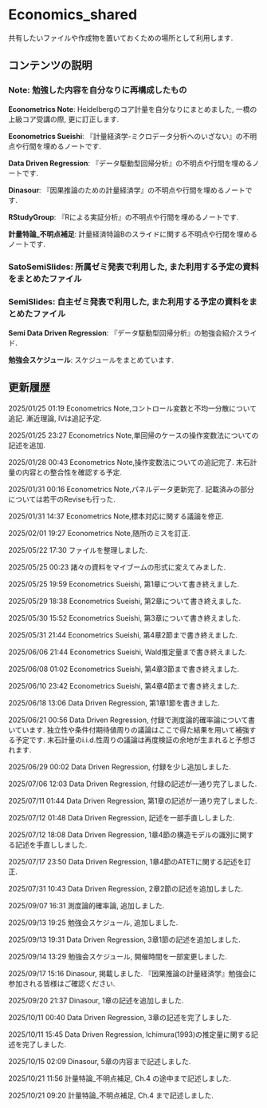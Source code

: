 # **Economics_shared**

共有したいファイルや作成物を置いておくための場所として利用します.

## **コンテンツの説明**


### **Note**: 勉強した内容を自分なりに再構成したもの

**Econometrics Note**: Heidelbergのコア計量を自分なりにまとめました, 一橋の上級コア受講の際, 更に訂正します.

**Econometrics Sueishi**: 『計量経済学-ミクロデータ分析へのいざない』の不明点や行間を埋めるノートです.

**Data Driven Regression**: 『データ駆動型回帰分析』の不明点や行間を埋めるノートです.

**Dinasour**: 『因果推論のための計量経済学』の不明点や行間を埋めるノートです.

**RStudyGroup**: 『Rによる実証分析』の不明点や行間を埋めるノートです.

**計量特論_不明点補足**: 計量経済特論Bのスライドに関する不明点や行間を埋めるノートです.

### **SatoSemiSlides**: 所属ゼミ発表で利用した, また利用する予定の資料をまとめたファイル

### **SemiSlides**: 自主ゼミ発表で利用した, また利用する予定の資料をまとめたファイル

**Semi Data Driven Regression**: 『データ駆動型回帰分析』の勉強会紹介スライド.

**勉強会スケジュール**: スケジュールをまとめています.

## **更新履歴**

2025/01/25 01:19 Econometrics Note,コントロール変数と不均一分散について追記. 漸近理論, IVは追記予定.

2025/01/25 23:27 Econometrics Note,単回帰のケースの操作変数法についての記述を追加.

2025/01/28 00:43 Econometrics Note,操作変数法についての追記完了. 末石計量の内容との整合性を確認する予定.

2025/01/31 00:16 Econometrics Note,パネルデータ更新完了. 記載済みの部分については若干のReviseも行った.

2025/01/31 14:37 Econometrics Note,標本対応に関する議論を修正.

2025/02/01 19:27 Econometrics Note,随所のミスを訂正.

2025/05/22 17:30 ファイルを整理しました.

2025/05/25 00:23 諸々の資料をマイブームの形式に変えてみました.

2025/05/25 19:59 Econometrics Sueishi, 第1章について書き終えました.

2025/05/29 18:38 Econometrics Sueishi, 第2章について書き終えました.

2025/05/30 15:52 Econometrics Sueishi, 第3章について書き終えました.

2025/05/31 21:44 Econometrics Sueishi, 第4章2節まで書き終えました.

2025/06/06 21:44 Econometrics Sueishi, Wald推定量まで書き終えました.

2025/06/08 01:02 Econometrics Sueishi, 第4章3節まで書き終えました.

2025/06/10 23:42 Econometrics Sueishi, 第4章4節まで書き終えました.

2025/06/18 13:06 Data Driven Regression, 第1章1節を書きました.

2025/06/21 00:56 Data Driven Regression, 付録で測度論的確率論について書いています. 独立性や条件付期待値周りの議論はここで得た結果を用いて補強する予定です. 末石計量のi.i.d.性周りの議論は再度検証の余地が生まれると予想されます.

2025/06/29 00:02 Data Driven Regression, 付録を少し追加しました.

2025/07/06 12:03 Data Driven Regression, 付録の記述が一通り完了しました.

2025/07/11 01:44 Data Driven Regression, 第1章の記述が一通り完了しました.

2025/07/12 01:48 Data Driven Regression, 記述を一部手直ししました.

2025/07/12 18:08 Data Driven Regression, 1章4節の構造モデルの識別に関する記述を手直ししました.

2025/07/17 23:50 Data Driven Regression, 1章4節のATETに関する記述を訂正.

2025/07/31 10:43 Data Driven Regression, 2章2節の記述を追加しました.

2025/09/07 16:31 測度論的確率論, 追加しました.

2025/09/13 19:25 勉強会スケジュール, 追加しました.

2025/09/13 19:31 Data Driven Regression, 3章1節の記述を追加しました.

2025/09/14 13:29 勉強会スケジュール, 開催時間を一部変更しました.

2025/09/17 15:16 Dinasour, 掲載しました. 『因果推論の計量経済学』勉強会に参加される皆様はご確認ください.

2025/09/20 21:37 Dinasour, 1章の記述を追加しました.

2025/10/11 00:40 Data Driven Regression, 3章の記述を完了しました.

2025/10/11 15:45 Data Driven Regression, Ichimura(1993)の推定量に関する記述を完了しました.

2025/10/15 02:09 Dinasour, 5章の内容まで記述しました.

2025/10/21 11:56 計量特論_不明点補足, Ch.4 の途中まで記述しました.

2025/10/21 09:20 計量特論_不明点補足, Ch.4 まで記述しました.
